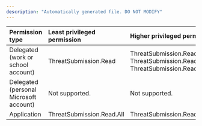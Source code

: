 ```yaml
---
description: "Automatically generated file. DO NOT MODIFY"
---
```


|Permission type|Least privileged permission|Higher privileged permissions|
|:---|:---|:---|
|Delegated (work or school account)|ThreatSubmission.Read|ThreatSubmission.ReadWrite, ThreatSubmission.Read.All, ThreatSubmission.ReadWrite.All|
|Delegated (personal Microsoft account)|Not supported.|Not supported.|
|Application|ThreatSubmission.Read.All|ThreatSubmission.ReadWrite.All|

